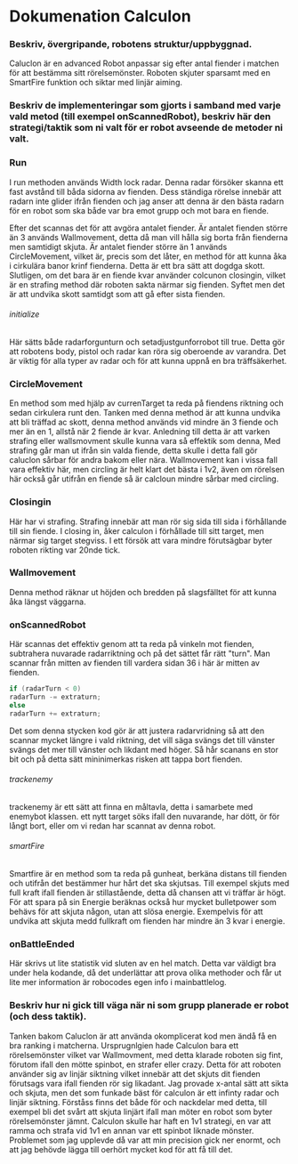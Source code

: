 # Dokumenation Calculon
### Beskriv, övergripande, robotens struktur/uppbyggnad.
Caluclon är en advanced Robot anpassar sig efter antal fiender i matchen för att bestämma sitt rörelsemönster.
Roboten skjuter sparsamt med en SmartFire funktion och siktar med linjär aiming. 







### Beskriv de implementeringar som gjorts i samband med varje vald metod (till exempel onScannedRobot), beskriv här den strategi/taktik som ni valt för er robot avseende de metoder ni valt.
### Run 
I run methoden används Width lock radar. Denna radar försöker skanna ett fast avstånd till båda sidorna av fienden. 
 Dess ständiga rörelse innebär att radarn inte glider ifrån fienden och jag anser att denna är den bästa radarn för en robot som ska både var bra emot grupp och mot bara en fiende. 

Efter det scannas det för att avgöra antalet fiender. Är antalet fienden större än 3 används Wallmovement, detta då man vill hålla sig borta från fienderna men samtidigt skjuta.
Är antalet fiender större än 1 används CircleMovement, vilket är, precis som det låter, en method för att kunna åka i cirkulära banor krinf fienderna. Detta är ett bra sätt att dogdga skott.
Slutligen, om det bara är en fiende kvar använder colcunon closingin, vilket är en strafing method där roboten sakta  närmar sig fienden. Syftet men det är att undvika skott samtidgt som att gå efter sista fienden.

###### initialize 
Här sätts både radarforgunturn och setadjustgunforrobot till true. Detta gör att robotens body, pistol och radar kan röra sig oberoende av varandra.
Det är viktig för alla typer av radar och för att kunna uppnå en bra träffsäkerhet.

### CircleMovement
En method som med hjälp av currenTarget ta reda på fiendens riktning och sedan cirkulera runt den. Tanken med denna method är att kunna undvika att bli träffad ac skott, denna method används
vid mindre än 3 fiende och mer än en 1, allstå när 2 fiende är kvar. Anledning till detta är att varken strafing eller wallsmovment skulle kunna vara så effektik som denna,
Med strafing går man ut ifrån sin valda fiende, detta skulle i detta fall gör caluclon sårbar för andra bakom eller nära. Wallmovement kan i vissa fall vara effektiv här,
men circling är helt klart det bästa i 1v2, även om rörelsen här också går utifrån en fiende så är calcloun mindre sårbar med circling.

### Closingin
Här har vi strafing. Strafing innebär att man rör sig sida till sida i förhållande till sin fiende.
I closing in, åker calculon i förhållade till sitt target, men närmar sig target stegviss. 
I ett försök att vara mindre förutsägbar byter roboten rikting var 20nde tick. 

### Wallmovement
Denna method räknar ut höjden och bredden på slagsfälltet för att kunna åka längst väggarna.

### onScannedRobot 
Här scannas det effektiv genom att ta reda på vinkeln mot fienden, subtrahera nuvarade radarriktning och på det sättet
får rätt "turn". Man scannar från mitten av fienden  till vardera sidan 36 i här är mitten av fienden. 
```java
if (radarTurn < 0)
radarTurn -= extraturn;
else
radarTurn += extraturn;
```
Det som denna stycken kod gör är att justera radarvridning så att den scannar mycket längre i vald riktning, det vill
säga svängs det till vänster svängs det mer till vänster och likdant med höger. Så hår scanans en stor bit och på detta 
sätt mininimerkas risken att tappa bort fienden.
###### trackenemy
trackenemy är ett sätt att finna en måltavla, detta i samarbete med enemybot klassen.
ett nytt target söks ifall den nuvarande, har dött, ör för långt bort, eller om vi redan har scannat av denna robot.
###### smartFire
Smartfire är en method som ta reda på gunheat, berkäna distans till fienden och utifrån det bestämmer hur hårt det ska
skjutsas. Till exempel skjuts med full kraft ifall fienden är stillastående, detta då chansen att vi träffar är högt.
För att spara på sin Energie beräknas också hur mycket bulletpower som behävs för att skjuta någon, utan att slösa energie.
Exempelvis för att undvika att skjuta medd fullkraft om fienden har mindre än 3 kvar i energie. 

### onBattleEnded
Här skrivs ut lite statistik vid sluten av en hel match. Detta var väldigt bra under hela kodande, då det underlättar att prova olika
methoder och får ut lite mer information är robocodes egen info i mainbattlelog. 


### Beskriv hur ni gick till väga när ni som grupp planerade er robot (och dess taktik).
Tanken bakom Caluclon är att använda okomplicerat  kod men ändå få en bra ranking i matcherna.
Ursprugnlgien hade Calculon bara ett rörelsemönster vilket var Wallmovment, med detta klarade roboten sig fint, förutom ifall den mötte spinbot, en strafer eller crazy.
Detta för att roboten använder sig av linjär siktning vilket innebär att det skjuts dit fienden förutsags vara ifall fienden rör sig likadant.
Jag provade x-antal sätt att sikta och skjuta, men det som funkade bäst för calculon är ett infinty radar
och linjär siktning. Förståss finns det både för och nackdelar med detta, till exempel bli det svårt att
skjuta linjärt ifall man möter en robot som byter rörelsemönster jämnt. Calculon skulle har haft en 1v1
strategi, en var att ramma och strafa vid 1v1 en annan var ett spinbot liknade mönster. Problemet
som jag upplevde då var att min precision gick ner enormt, och att jag behövde lägga till oerhört mycket
kod för att få till det.




